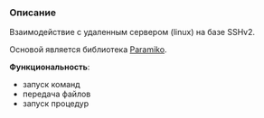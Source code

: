 ### Описание


Взаимодействие с удаленным сервером (linux) на базе SSHv2. 

Основой является библиотека [Paramiko](https://www.paramiko.org/).

__Функциональность__:
+ запуск команд
+ передача файлов
+ запуск процедур